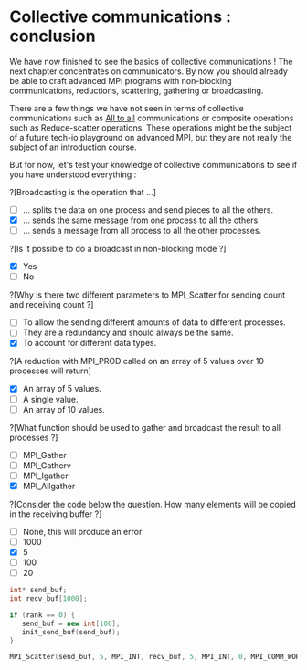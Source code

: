 # Collective communications : conclusion

We have now finished to see the basics of collective communications ! The next chapter concentrates on communicators. By now you should already be able to craft advanced MPI programs with non-blocking communications, reductions, scattering, gathering or broadcasting.

There are a few things we have not seen in terms of collective communications such as [All to all](https://www.open-mpi.org/doc/v2.0/man3/MPI_Alltoall.3.php) communications or composite operations such as Reduce-scatter operations. These operations might be the subject of a future tech-io playground on advanced MPI, but they are not really the subject of an introduction course.

But for now, let's test your knowledge of collective communications to see if you have understood everything :

?[Broadcasting is the operation that ...]
-[ ] ... splits the data on one process and send pieces to all the others.
-[X] ... sends the same message from one process to all the others.
-[ ] ... sends a message from all process to all the other processes.

?[Is it possible to do a broadcast in non-blocking mode ?]
-[X] Yes
-[ ] No

?[Why is there two different parameters to MPI_Scatter for sending count and receiving count ?]
-[ ] To allow the sending different amounts of data to different processes.
-[ ] They are a redundancy and should always be the same.
-[X] To account for different data types.

?[A reduction with MPI_PROD called on an array of 5 values over 10 processes will return]
-[X] An array of 5 values.
-[ ] A single value.
-[ ] An array of 10 values.

?[What function should be used to gather and broadcast the result to all processes ?]
-[ ] MPI_Gather
-[ ] MPI_Gatherv
-[ ] MPI_Igather
-[X] MPI_Allgather

?[Consider the code below the question. How many elements will be copied in the receiving buffer ?]
-[ ] None, this will produce an error
-[ ] 1000
-[X] 5
-[ ] 100
-[ ] 20

```cpp
int* send_buf;
int recv_buf[1000];

if (rank == 0) {
   send_buf = new int[100];
   init_send_buf(send_buf);
}

MPI_Scatter(send_buf, 5, MPI_INT, recv_buf, 5, MPI_INT, 0, MPI_COMM_WORLD);
```

